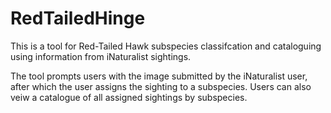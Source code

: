 # RedTailedHinge
This is a tool for Red-Tailed Hawk subspecies classifcation and cataloguing using information from iNaturalist sightings.

The tool prompts users with the image submitted by the iNaturalist user, after which the user assigns the sighting to a subspecies. 
Users can also veiw a catalogue of all assigned sightings by subspecies.
